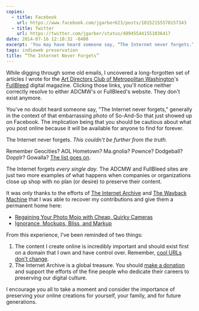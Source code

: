 ```yaml
---
copies:
  - title: Facebook
    url: https://www.facebook.com/jgarber623/posts/10152155578157343
  - title: Twitter
    url: https://twitter.com/jgarber/status/489455441551036417
date: 2014-07-16 12:10:32 -0400
excerpt: 'You may have heard someone say, “The Internet never forgets.” This couldn’t be further from the truth.'
tags: indieweb preservation
title: “The Internet Never Forgets”
---
```


While digging through some old emails, I uncovered a long-forgotten set of articles I wrote for the [Art Directors Club of Metropolitan Washington](http://adcmw.org/)'s [FullBleed](http://fullbleed.adcmw.org/) digital magazine. Clicking those links, you'll notice neither correctly resolve to either ADCMW's or FullBleed's website. They don't exist anymore.

You've no doubt heard someone say, "The Internet never forgets," generally in the context of that embarrassing photo of So-And-So that just showed up on Facebook. The implication being that you should be cautious about what you post online because it will be available for anyone to find for forever.

The Internet never forgets. _This couldn't be further from the truth._

Remember Geocities? AOL Hometown? Ma.gnolia? Pownce? Dodgeball? Dopplr? Gowalla? [The list goes on](http://indiewebcamp.com/site-deaths).

The Internet forgets _every single day_. The ADCMW and FullBleed sites are just two more examples of what happens when companies or organizations close up shop with no plan (or desire) to preserve their content.

It was only thanks to the efforts of [The Internet Archive](https://archive.org/) and [The Wayback Machine](https://archive.org/web/) that I was able to recover my contributions and give them a permanent home here:

- [Regaining Your Photo Mojo with Cheap, Quirky Cameras](/blog/regaining-your-photo-mojo-with-cheap-quirky-cameras)
- [Ignorance, Mockups, Bliss, and Markup](/blog/ignorance-mockups-bliss-and-markup)

From this experience, I've been reminded of two things:

1. The content I create online is incredibly important and should exist first on a domain that I own and have control over. Remember, [cool URLs don't change](http://www.w3.org/Provider/Style/URI.html).
2. The Internet Archive is a global treasure. You should [make a donation](https://archive.org/donate/) and support the efforts of the fine people who dedicate their careers to preserving our digital culture.

I encourage you all to take a moment and consider the importance of preserving your online creations for yourself, your family, and for future generations.